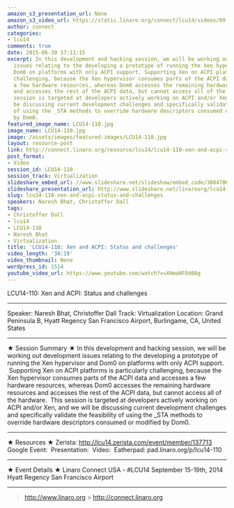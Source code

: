 ```yaml
---
amazon_s3_presentation_url: None
amazon_s3_video_url: https://static.linaro.org/connect/lcu14/videos/09-15-Monday/LCU14-110-%20Xen%20and%20ACPI-%20Status%20and%20challenges.mp4
author: connect
categories:
- lcu14
comments: true
date: 2015-06-30 17:11:15
excerpt: In this development and hacking session, we will be working out development
  issues relating to the developing a prototype of running the Xen hypervisor and
  Dom0 on platforms with only ACPI support. Supporting Xen on ACPI platforms is particularly
  challenging, because the Xen hypervisor consumes parts of the ACPI data and accesses
  a few hardware resources, whereas Dom0 accesses the remaining hardware resources
  and accesses the rest of the ACPI data, but cannot access all of the hardware. This
  session is targeted at developers actively working on ACPI and/or Xen, and we will
  be discussing current development challenges and specifically validate the feasibility
  of using the _STA methods to override hardware descriptors consumed or modified
  by Dom0.
featured_image_name: LCU14-110.jpg
image_name: LCU14-110.jpg
image: /assets/images/featured-images/LCU14-110.jpg
layout: resource-post
link: http://connect.linaro.org/resource/lcu14/lcu14-110-xen-and-acpi-status-and-challenges/
post_format:
- Video
session_id: LCU14-110
session_track: Virtualization
slideshare_embed_url: //www.slideshare.net/slideshow/embed_code/38847068
slideshare_presentation_url: http://www.slideshare.net/linaroorg/lcu14-110-xen-acpi-status-challenges
slug: lcu14-110-xen-and-acpi-status-and-challenges
speakers: Naresh Bhat, Christoffer Dall
tags:
- Christoffer Dall
- lcu14
- LCU14-110
- Naresh Bhat
- Virtualization
title: 'LCU14-110: Xen and ACPI: Status and challenges'
video_length: '34:19'
video_thumbnail: None
wordpress_id: 1514
youtube_video_url: https://www.youtube.com/watch?v=XHmaNFOd08g
---
```


LCU14-110: Xen and ACPI: Status and challenges

---

Speaker: Naresh Bhat, Christoffer Dall
Track: Virtualization
Location: Grand Peninsula B, Hyatt Regency San Francisco Airport, Burlingame, CA, United States

---

★ Session Summary ★
In this development and hacking session, we will be working out development issues relating to the developing a prototype of running the Xen hypervisor and Dom0 on platforms with only ACPI support.  Supporting Xen on ACPI platforms is particularly challenging, because the Xen hypervisor consumes parts of the ACPI data and accesses a few hardware resources, whereas Dom0 accesses the remaining hardware resources and accesses the rest of the ACPI data, but cannot access all of the hardware.  This session is targeted at developers actively working on ACPI and/or Xen, and we will be discussing current development challenges and specifically validate the feasibility of using the \_STA methods to override hardware descriptors consumed or modified by Dom0.

---

★ Resources ★
Zerista: http://lcu14.zerista.com/event/member/137713
Google Event: 
Presentation: 
Video: 
Eatherpad: pad.linaro.org/p/lcu14-110

---

★ Event Details ★
Linaro Connect USA - #LCU14
September 15-19th, 2014
Hyatt Regency San Francisco Airport

---

> http://www.linaro.org > http://connect.linaro.org